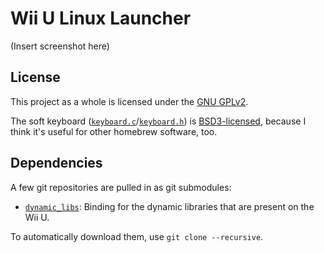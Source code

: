 # Wii U Linux Launcher

(Insert screenshot here)


## License

This project as a whole is licensed under the [GNU GPLv2][gplv2].

The soft keyboard ([`keyboard.c`][keybc]/[`keyboard.h`][keybh]) is
[BSD3-licensed][bsd3], because I think it's useful for other homebrew software,
too.


## Dependencies

A few git repositories are pulled in as git submodules:

 - [`dynamic_libs`][dynamic_libs]: Binding for the dynamic libraries that are
   present on the Wii U.

To automatically download them, use `git clone --recursive`.


[gplv2]: https://www.gnu.org/licenses/gpl-2.0.html
[keybc]: keyboard.c
[keybh]: keyboard.h
[bsd3]: https://directory.fsf.org/wiki/License:BSD_3Clause
[dynamic_libs]: https://github.com/Maschell/dynamic_libs
